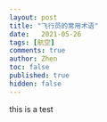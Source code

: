 ```yaml
---
layout: post
title: "飞行员的常用术语"
date:   2021-05-26
tags: [航空]
comments: true
author: Zhen
toc: false
published: true
hidden: false
---
```

this is a test
<!--stackedit_data:
eyJoaXN0b3J5IjpbMTE4NzIzMTQ4MF19
-->